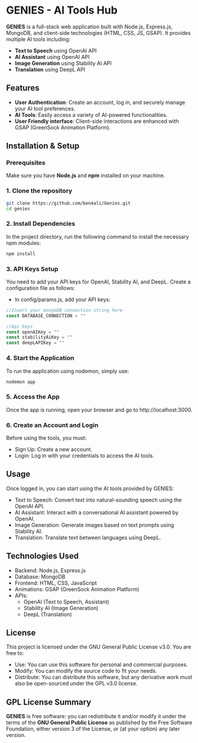 # GENIES - AI Tools Hub

**GENIES** is a full-stack web application built with Node.js, Express.js, MongoDB, and client-side technologies (HTML, CSS, JS, GSAP). It provides multiple AI tools including:

- **Text to Speech** using OpenAI API
- **AI Assistant** using OpenAI API
- **Image Generation** using Stability AI API
- **Translation** using DeepL API

## Features

- **User Authentication**: Create an account, log in, and securely manage your AI tool preferences.
- **AI Tools**: Easily access a variety of AI-powered functionalities.
- **User Friendly interface**: Client-side interactions are enhanced with GSAP (GreenSock Animation Platform).

## Installation & Setup

### Prerequisites
Make sure you have **Node.js** and **npm** installed on your machine.

### 1. Clone the repository

```bash
git clone https://github.com/ben4ali/Genies.git
cd genies
```

### 2. Install Dependencies
In the project directory, run the following command to install the necessary npm modules:

```bash
npm install
```
### 3. API Keys Setup
You need to add your API keys for OpenAI, Stability AI, and DeepL. Create a configuration file as follows:

- In config/params.js, add your API keys:

```javascript
//Insert your mongoDB connection string here
const DATABASE_CONNECTION = ""

//Api keys
const openAIKey = ""
const stabilityAiKey = ""
const deepLAPIKey = ""
```

### 4. Start the Application
To run the application using nodemon, simply use:

```bash
nodemon app
```

### 5. Access the App
Once the app is running, open your browser and go to http://localhost:3000.

### 6. Create an Account and Login
Before using the tools, you must:

- Sign Up: Create a new account.
- Login: Log in with your credentials to access the AI tools.

## Usage
Once logged in, you can start using the AI tools provided by GENIES:

- Text to Speech: Convert text into natural-sounding speech using the OpenAI API.
- AI Assistant: Interact with a conversational AI assistant powered by OpenAI.
- Image Generation: Generate images based on text prompts using Stability AI.
- Translation: Translate text between languages using DeepL.

## Technologies Used
- Backend: Node.js, Express.js
- Database: MongoDB
- Frontend: HTML, CSS, JavaScript
- Animations: GSAP (GreenSock Animation Platform)
- APIs:
  - OpenAI (Text to Speech, Assistant)
  - Stability AI (Image Generation)
  - DeepL (Translation)
 
## License
This project is licensed under the GNU General Public License v3.0. You are free to:
  - Use: You can use this software for personal and commercial purposes.
  - Modify: You can modify the source code to fit your needs.
  - Distribute: You can distribute this software, but any derivative work must also be open-sourced under the GPL v3.0 license.

## GPL License Summary
**GENIES** is free software: you can redistribute it and/or modify it under the terms of the **GNU General Public License** as published by the Free Software Foundation, either version 3 of the License, or (at your option) any later version.
